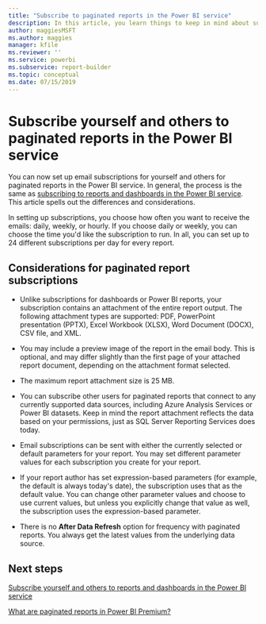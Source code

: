 ```yaml
---
title: "Subscribe to paginated reports in the Power BI service"
description: In this article, you learn things to keep in mind about subscribing to paginated reports in the Power BI service. 
author: maggiesMSFT
ms.author: maggies
manager: kfile
ms.reviewer: ''
ms.service: powerbi
ms.subservice: report-builder
ms.topic: conceptual
ms.date: 07/15/2019
---
```


# Subscribe yourself and others to paginated reports in the Power BI service 

You can now set up email subscriptions for yourself and others for paginated reports in the Power BI service. In general, the process is the same as [subscribing to reports and dashboards in the Power BI service](service-report-subscribe.md). This article spells out the differences and considerations. 

In setting up subscriptions, you choose how often you want to receive the emails: daily, weekly, or hourly. If you choose daily or weekly, you can choose the time you'd like the subscription to run. In all, you can set up to 24 different subscriptions per day for every report. 

## Considerations for paginated report subscriptions 

- Unlike subscriptions for dashboards or Power BI reports, your subscription contains an attachment of the entire report output.  The following attachment types are supported: PDF, PowerPoint presentation (PPTX), Excel Workbook (XLSX), Word Document (DOCX), CSV file, and XML.

- You may include a preview image of the report in the email body.  This is optional, and may differ slightly than the first page of your attached report document, depending on the attachment format selected. 

- The maximum report attachment size is 25 MB. 

- You can subscribe other users for paginated reports that connect to any currently supported data sources, including Azure Analysis Services or Power BI datasets. Keep in mind the report attachment reflects the data based on your permissions, just as SQL Server Reporting Services does today. 

- Email subscriptions can be sent with either the currently selected or default parameters for your report.  You may set different parameter values for each subscription you create for your report. 

- If your report author has set expression-based parameters (for example, the default is always today's date), the subscription uses that as the default value. You can change other parameter values and choose to use current values, but unless you explicitly change that value as well, the subscription uses the expression-based parameter.

- There is no **After Data Refresh** option for frequency with paginated reports. You always get the latest values from the underlying data source. 

## Next steps

[Subscribe yourself and others to reports and dashboards in the Power BI service](service-report-subscribe.md)

[What are paginated reports in Power BI Premium?](paginated-reports-report-builder-power-bi.md)
